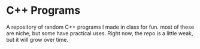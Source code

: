 # C++ Programs
A repository of random C++ programs I made in class for fun. most of these are niche, but some have practical uses. Right now, the repo is a little weak, but it will grow over time.
